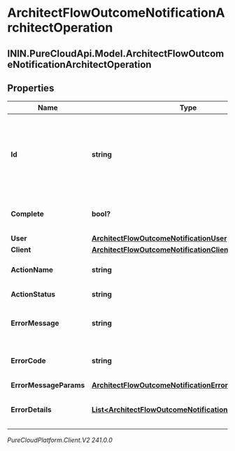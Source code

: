 # ArchitectFlowOutcomeNotificationArchitectOperation

## ININ.PureCloudApi.Model.ArchitectFlowOutcomeNotificationArchitectOperation

## Properties

|Name | Type | Description | Notes|
|------------ | ------------- | ------------- | -------------|
| **Id** | **string** | A unique identifier for this operation, as generated by the initiating client | [optional] |
| **Complete** | **bool?** | Indicates if the operation is complete | [optional] |
| **User** | [**ArchitectFlowOutcomeNotificationUser**](ArchitectFlowOutcomeNotificationUser) |  | [optional] |
| **Client** | [**ArchitectFlowOutcomeNotificationClient**](ArchitectFlowOutcomeNotificationClient) |  | [optional] |
| **ActionName** | **string** | The action being performed | [optional] |
| **ActionStatus** | **string** | The action status | [optional] |
| **ErrorMessage** | **string** | The error message, if the action failed | [optional] |
| **ErrorCode** | **string** | The error code, if the action failed | [optional] |
| **ErrorMessageParams** | [**ArchitectFlowOutcomeNotificationErrorMessageParams**](ArchitectFlowOutcomeNotificationErrorMessageParams) |  | [optional] |
| **ErrorDetails** | [**List&lt;ArchitectFlowOutcomeNotificationErrorDetail&gt;**](ArchitectFlowOutcomeNotificationErrorDetail) | The error details, if the action failed | [optional] |



_PureCloudPlatform.Client.V2 241.0.0_
